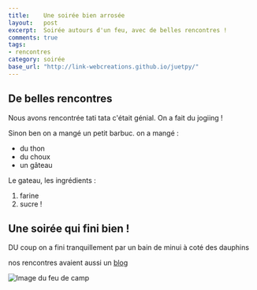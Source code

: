 ```yaml
---
title:    Une soirée bien arrosée
layout:   post
excerpt:  Soirée autours d'un feu, avec de belles rencontres !
comments: true
tags:
- rencontres
category: soirée
base_url: "http://link-webcreations.github.io/juetpy/"
---
```

De belles rencontres
--------------------

Nous avons rencontrée tati tata c'était génial.
On a fait du jogiing !

Sinon ben on a mangé un petit barbuc. on a mangé :

- du thon
- du choux
- un gâteau

Le gateau, les ingrédients :

1. farine
2. sucre !

Une soirée qui fini bien !
--------------------------

DU coup on a fini tranquillement par un bain de minui à coté des dauphins

nos rencontres avaient aussi un [blog](http://example.com/)

![Image du feu de camp](http://www.revesdejeux.com/rdj/IMG/jpg/PICT0947_Petite_.jpg)

